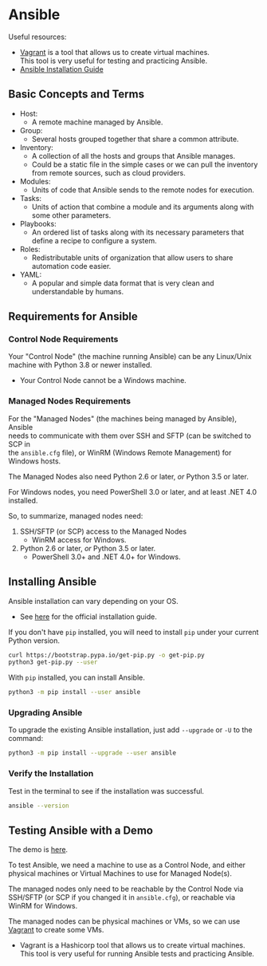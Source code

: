 

# Ansible  

Useful resources:
* [Vagrant](https://www.vagrantup.com/) is a tool that allows us to create virtual machines.  
  This tool is very useful for testing and practicing Ansible.  
* [Ansible Installation Guide](https://docs.ansible.com/ansible/latest/installation_guide/intro_installation.html#installing-ansible-on-ubuntu)


## Basic Concepts and Terms  

* Host:  
    * A remote machine managed by Ansible.  
* Group:  
    * Several hosts grouped together that share a common attribute.  
* Inventory:  
    * A collection of all the hosts and groups that Ansible manages.  
    * Could be a static file in the simple cases or we can pull the inventory  
      from remote sources, such as cloud providers.  
* Modules:  
    * Units of code that Ansible sends to the remote nodes for execution.  
* Tasks:  
    * Units of action that combine a module and its arguments along with some other parameters.  
* Playbooks:  
    * An ordered list of tasks along with its necessary parameters that define a recipe to configure a system.  
* Roles:  
    * Redistributable units of organization that allow users to share automation code easier.  
* YAML:  
    * A popular and simple data format that is very clean and understandable by humans.  



## Requirements for Ansible  

### Control Node Requirements  
Your "Control Node" (the machine running Ansible) can be any Linux/Unix  
machine with Python 3.8 or newer installed.  
* Your Control Node cannot be a Windows machine.  

### Managed Nodes Requirements  

For the "Managed Nodes" (the machines being managed by Ansible), Ansible  
needs to communicate with them over SSH and SFTP (can be switched to SCP in  
the `ansible.cfg` file), or WinRM (Windows Remote Management) for Windows hosts.  

The Managed Nodes also need Python 2.6 or later, *or* Python 3.5 or later.  
 
For Windows nodes, you need PowerShell 3.0 or later, and at least .NET 4.0 installed.  

So, to summarize, managed nodes need:
1. SSH/SFTP (or SCP) access to the Managed Nodes 
    * WinRM access for Windows.  
2. Python 2.6 or later, *or* Python 3.5 or later.  
    * PowerShell 3.0+ and .NET 4.0+ for Windows.

 


## Installing Ansible  
Ansible installation can vary depending on your OS.  
* See [here](https://docs.ansible.com/ansible/latest/installation_guide/intro_installation.html#installing-ansible-on-ubuntu) for the official installation guide.  


If you don't have `pip` installed, you will need to install `pip` under
your current Python version.
```bash
curl https://bootstrap.pypa.io/get-pip.py -o get-pip.py
python3 get-pip.py --user
```

With `pip` installed, you can install Ansible.  
```bash  
python3 -m pip install --user ansible  
```

### Upgrading Ansible
To upgrade the existing Ansible installation, just 
add `--upgrade` or `-U` to the command:
```bash
python3 -m pip install --upgrade --user ansible
```

### Verify the Installation
Test in the terminal to see if the installation was successful.  
```bash
ansible --version
```

## Testing Ansible with a Demo
The demo is [here](https://spacelift.io/blog/ansible-tutorial).  

To test Ansible, we need a machine to use as a Control Node, and
either physical machines or Virtual Machines to use for Managed Node(s).  

The managed nodes only need to be reachable by the Control Node via SSH/SFTP 
(or SCP if you changed it in `ansible.cfg`), or reachable via WinRM for Windows.  


The managed nodes can be physical machines or VMs, so we can use 
[Vagrant](https://developer.hashicorp.com/vagrant/docs/installation) to
create some VMs. 
* Vagrant is a Hashicorp tool that allows us to create virtual machines.  
  This tool is very useful for running Ansible tests and practicing Ansible.  



















